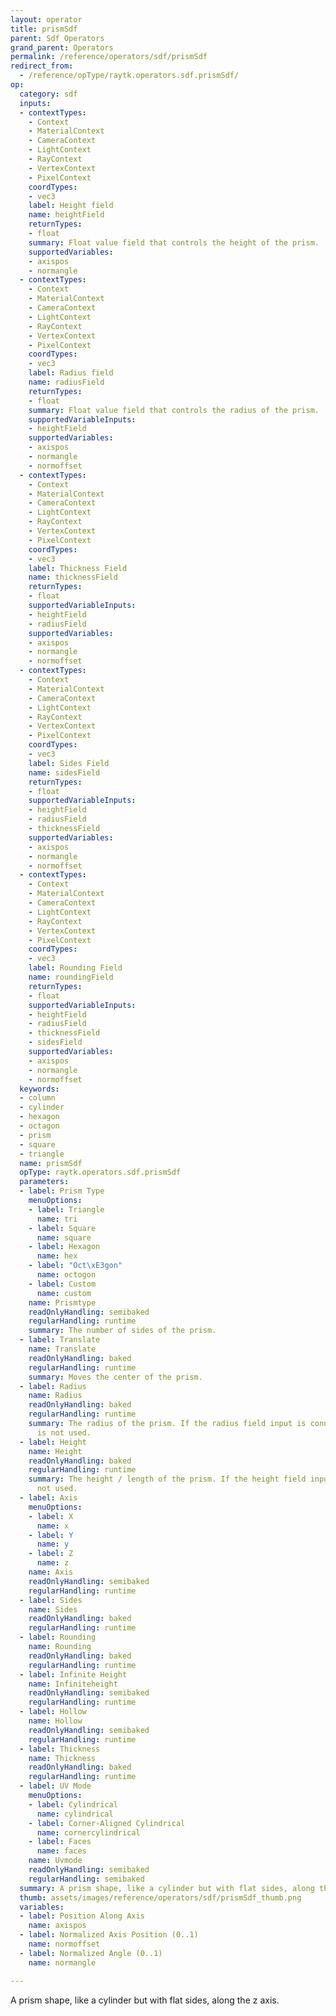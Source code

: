 ```yaml
---
layout: operator
title: prismSdf
parent: Sdf Operators
grand_parent: Operators
permalink: /reference/operators/sdf/prismSdf
redirect_from:
  - /reference/opType/raytk.operators.sdf.prismSdf/
op:
  category: sdf
  inputs:
  - contextTypes:
    - Context
    - MaterialContext
    - CameraContext
    - LightContext
    - RayContext
    - VertexContext
    - PixelContext
    coordTypes:
    - vec3
    label: Height field
    name: heightField
    returnTypes:
    - float
    summary: Float value field that controls the height of the prism.
    supportedVariables:
    - axispos
    - normangle
  - contextTypes:
    - Context
    - MaterialContext
    - CameraContext
    - LightContext
    - RayContext
    - VertexContext
    - PixelContext
    coordTypes:
    - vec3
    label: Radius field
    name: radiusField
    returnTypes:
    - float
    summary: Float value field that controls the radius of the prism.
    supportedVariableInputs:
    - heightField
    supportedVariables:
    - axispos
    - normangle
    - normoffset
  - contextTypes:
    - Context
    - MaterialContext
    - CameraContext
    - LightContext
    - RayContext
    - VertexContext
    - PixelContext
    coordTypes:
    - vec3
    label: Thickness Field
    name: thicknessField
    returnTypes:
    - float
    supportedVariableInputs:
    - heightField
    - radiusField
    supportedVariables:
    - axispos
    - normangle
    - normoffset
  - contextTypes:
    - Context
    - MaterialContext
    - CameraContext
    - LightContext
    - RayContext
    - VertexContext
    - PixelContext
    coordTypes:
    - vec3
    label: Sides Field
    name: sidesField
    returnTypes:
    - float
    supportedVariableInputs:
    - heightField
    - radiusField
    - thicknessField
    supportedVariables:
    - axispos
    - normangle
    - normoffset
  - contextTypes:
    - Context
    - MaterialContext
    - CameraContext
    - LightContext
    - RayContext
    - VertexContext
    - PixelContext
    coordTypes:
    - vec3
    label: Rounding Field
    name: roundingField
    returnTypes:
    - float
    supportedVariableInputs:
    - heightField
    - radiusField
    - thicknessField
    - sidesField
    supportedVariables:
    - axispos
    - normangle
    - normoffset
  keywords:
  - column
  - cylinder
  - hexagon
  - octagon
  - prism
  - square
  - triangle
  name: prismSdf
  opType: raytk.operators.sdf.prismSdf
  parameters:
  - label: Prism Type
    menuOptions:
    - label: Triangle
      name: tri
    - label: Square
      name: square
    - label: Hexagon
      name: hex
    - label: "Oct\xE3gon"
      name: octogon
    - label: Custom
      name: custom
    name: Prismtype
    readOnlyHandling: semibaked
    regularHandling: runtime
    summary: The number of sides of the prism.
  - label: Translate
    name: Translate
    readOnlyHandling: baked
    regularHandling: runtime
    summary: Moves the center of the prism.
  - label: Radius
    name: Radius
    readOnlyHandling: baked
    regularHandling: runtime
    summary: The radius of the prism. If the radius field input is connected, this
      is not used.
  - label: Height
    name: Height
    readOnlyHandling: baked
    regularHandling: runtime
    summary: The height / length of the prism. If the height field input, this is
      not used.
  - label: Axis
    menuOptions:
    - label: X
      name: x
    - label: Y
      name: y
    - label: Z
      name: z
    name: Axis
    readOnlyHandling: semibaked
    regularHandling: runtime
  - label: Sides
    name: Sides
    readOnlyHandling: baked
    regularHandling: runtime
  - label: Rounding
    name: Rounding
    readOnlyHandling: baked
    regularHandling: runtime
  - label: Infinite Height
    name: Infiniteheight
    readOnlyHandling: semibaked
    regularHandling: runtime
  - label: Hollow
    name: Hollow
    readOnlyHandling: semibaked
    regularHandling: runtime
  - label: Thickness
    name: Thickness
    readOnlyHandling: baked
    regularHandling: runtime
  - label: UV Mode
    menuOptions:
    - label: Cylindrical
      name: cylindrical
    - label: Corner-Aligned Cylindrical
      name: cornercylindrical
    - label: Faces
      name: faces
    name: Uvmode
    readOnlyHandling: semibaked
    regularHandling: semibaked
  summary: A prism shape, like a cylinder but with flat sides, along the z axis.
  thumb: assets/images/reference/operators/sdf/prismSdf_thumb.png
  variables:
  - label: Position Along Axis
    name: axispos
  - label: Normalized Axis Position (0..1)
    name: normoffset
  - label: Normalized Angle (0..1)
    name: normangle

---
```



A prism shape, like a cylinder but with flat sides, along the z axis.